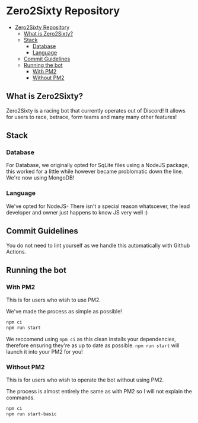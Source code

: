 # Zero2Sixty Repository

- [Zero2Sixty Repository](#zero2sixty-repository)
  - [What is Zero2Sixty?](#what-is-zero2sixty)
  - [Stack](#stack)
    - [Database](#database)
    - [Language](#language)
  - [Commit Guidelines](#commit-guidelines)
  - [Running the bot](#running-the-bot)
    - [With PM2](#with-pm2)
    - [Without PM2](#without-pm2)


## What is Zero2Sixty?
Zero2Sixty is a racing bot that currently operates out of Discord! It allows for users to race, betrace, form teams and many many other features!

## Stack

### Database
For Database, we originally opted for SqLite files using a NodeJS package, this worked for a little while however became problomatic down the line. We're now using MongoDB!

### Language
We've opted for NodeJS- There isn't a special reason whatsoever, the lead developer and owner just happens to know JS very well :)

## Commit Guidelines
You do not need to lint yourself as we handle this automatically with Github Actions.

## Running the bot

### With PM2
This is for users who wish to use PM2.

We've made the process as simple as possible!

```bash
npm ci
npm run start
```
We reccomend using `npm ci` as this clean installs your dependencies, therefore ensuring they're as up to date as possible.
`npm run start` will launch it into your PM2 for you!

### Without PM2
This is for users who wish to operate the bot without using PM2.

The process is almost entirely the same as with PM2 so I will not explain the commands.

```bash
npm ci
npm run start-basic
```

